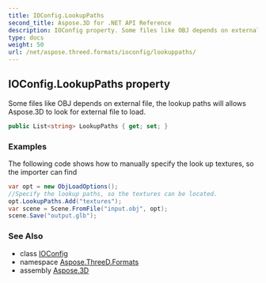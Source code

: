 ```yaml
---
title: IOConfig.LookupPaths
second_title: Aspose.3D for .NET API Reference
description: IOConfig property. Some files like OBJ depends on external file the lookup paths will allows Aspose.3D to look for external file to load
type: docs
weight: 50
url: /net/aspose.threed.formats/ioconfig/lookuppaths/
---
```

## IOConfig.LookupPaths property

Some files like OBJ depends on external file, the lookup paths will allows Aspose.3D to look for external file to load.

```csharp
public List<string> LookupPaths { get; set; }
```

### Examples

The following code shows how to manually specify the look up textures, so the importer can find

```csharp
var opt = new ObjLoadOptions();
//Specify the lookup paths, so the textures can be located.
opt.LookupPaths.Add("textures");
var scene = Scene.FromFile("input.obj", opt);
scene.Save("output.glb");
```

### See Also

* class [IOConfig](../)
* namespace [Aspose.ThreeD.Formats](../../../aspose.threed.formats/)
* assembly [Aspose.3D](../../../)



